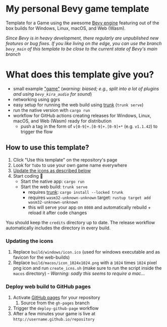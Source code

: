 # My personal Bevy game template

Template for a Game using the awesome [Bevy engine][bevy] featuring out of the box builds for Windows, Linux, macOS, and Web (Wasm).

_Since Bevy is in heavy development, there regularly are unpublished new features or bug fixes. If you like living on the edge, you can use the branch `bevy_main` of this template to be close to the current state of Bevy's main branch_
 
# What does this template give you?
* small example ["game"](https://janhohenheim.github.io/bevy-game-template/) (*warning: biased; e.g., split into a lot of plugins and using `bevy_kira_audio` for sound*)
* networking using ggrs
* easy setup for running the web build using [trunk] (`trunk serve`) 
* run the native version with `cargo run`
* workflow for GitHub actions creating releases for Windows, Linux, macOS, and Web (Wasm) ready for distribution
    * push a tag in the form of `v[0-9]+.[0-9]+.[0-9]+*` (e.g. `v1.1.42`) to trigger the flow

## How to use this template?
 1. Click "Use this template" on the repository's page
 2. Look for `ToDo` to use your own game name everywhere
 3. [Update the icons as described below](#updating-the-icons)
 4. Start coding :tada:
    * Start the native app: `cargo run`
    * Start the web build: `trunk serve`
       * requires [trunk]: `cargo install --locked trunk`
       * requires `wasm32-unknown-unknown` target: `rustup target add wasm32-unknown-unknown`
       * this will serve your app on `8080` and automatically rebuild + reload it after code changes

You should keep the `credits` directory up to date. The release workflow automatically includes the directory in every build.

### Updating the icons
 1. Replace `build/windows/icon.ico` (used for windows executable and as favicon for the web-builds)
 2. Replace `build/macos/icon_1024x1024.png` with a `1024` times `1024` pixel png icon and run `create_icns.sh` (make sure to run the script inside the `macos` directory) - _Warning: sadly this seems to require a mac..._

### Deploy web build to GitHub pages
 1. Activate [GitHub pages](https://pages.github.com/) for your repository
    1. Source from the `gh-pages` branch
 2. Trigger the `deploy-github-page` workflow
 3. After a few minutes your game is live at `http://username.github.io/repository`

[bevy]: https://bevyengine.org/
[bevy-learn]: https://bevyengine.org/learn/
[bevy-discord]: https://discord.gg/bevy
[nikl-twitter]: https://twitter.com/nikl_me
[firefox-sound-issue]: https://github.com/NiklasEi/bevy_kira_audio/issues/9
[Bevy Cheat Book]: https://bevy-cheatbook.github.io/introduction.html
[`wasm-server-runner`]: https://github.com/jakobhellermann/wasm-server-runner
[trunk]: https://trunkrs.dev/
